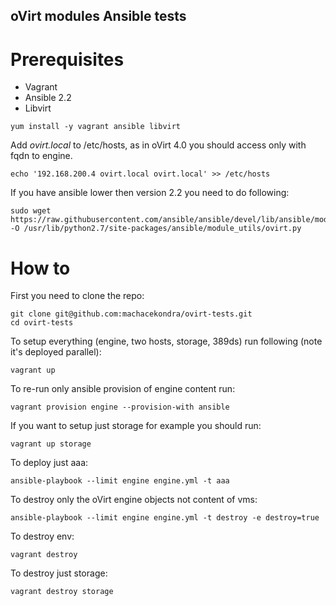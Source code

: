 ## oVirt modules Ansible tests
# Prerequisites
* Vagrant
* Ansible 2.2
* Libvirt

```
yum install -y vagrant ansible libvirt
```

Add _ovirt.local_ to /etc/hosts, as in oVirt 4.0 you should access only with fqdn to engine.
```
echo '192.168.200.4 ovirt.local ovirt.local' >> /etc/hosts
```

If you have ansible lower then version 2.2 you need to do following:
```
sudo wget https://raw.githubusercontent.com/ansible/ansible/devel/lib/ansible/module_utils/ovirt.py -O /usr/lib/python2.7/site-packages/ansible/module_utils/ovirt.py
```

# How to

First you need to clone the repo:
```
git clone git@github.com:machacekondra/ovirt-tests.git
cd ovirt-tests
```

To setup everything (engine, two hosts, storage, 389ds) run following (note it's deployed parallel):
```
vagrant up
```

To re-run only ansible provision of engine content run:
```
vagrant provision engine --provision-with ansible
```

If you want to setup just storage for example you should run:
```
vagrant up storage
```

To deploy just aaa:
```
ansible-playbook --limit engine engine.yml -t aaa
```

To destroy only the oVirt engine objects not content of vms:
```
ansible-playbook --limit engine engine.yml -t destroy -e destroy=true
```

To destroy env:
```
vagrant destroy
```

To destroy just storage:
```
vagrant destroy storage
```
